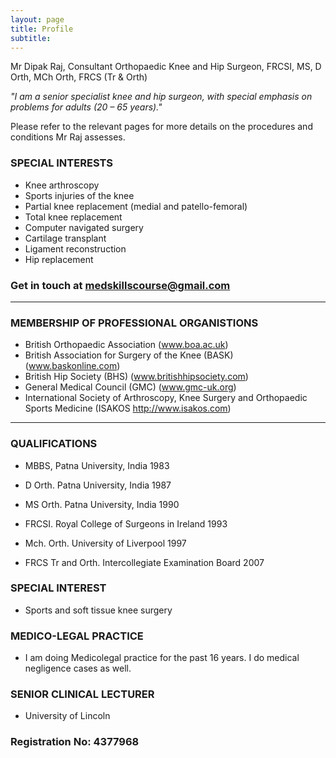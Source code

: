 ```yaml
---
layout: page
title: Profile
subtitle: 
---
```


Mr Dipak Raj, Consultant Orthopaedic Knee and Hip Surgeon, FRCSI, MS, D Orth, MCh Orth, FRCS (Tr & Orth)

_"I am a senior specialist knee and hip surgeon, with special emphasis on problems for adults (20 – 65 years)."_

Please refer to the relevant pages for more details on the procedures and conditions Mr Raj assesses.
 
### SPECIAL INTERESTS
- Knee arthroscopy
- Sports injuries of the knee
- Partial knee replacement (medial and patello-femoral)
- Total knee replacement
- Computer navigated surgery 
- Cartilage transplant
- Ligament reconstruction
- Hip replacement

### Get in touch at [medskillscourse@gmail.com](mailto:medskillscourse@gmail.com?subject=Patient%20Enquiry)

----------------------------------------

### MEMBERSHIP OF PROFESSIONAL ORGANISTIONS

- British Orthopaedic Association (www.boa.ac.uk) 
- British Association for Surgery of the Knee (BASK) (www.baskonline.com) 
- British Hip Society (BHS) (www.britishhipsociety.com) 
- General Medical Council (GMC) (www.gmc-uk.org) 
- International Society of Arthroscopy, Knee Surgery and Orthopaedic Sports Medicine (ISAKOS http://www.isakos.com)

----------------------------------------

### QUALIFICATIONS

- MBBS,  Patna University, India 1983

- D Orth. Patna University, India 1987

- MS Orth. Patna University, India 1990

- FRCSI. Royal College of Surgeons in Ireland 1993

- Mch. Orth. University of Liverpool 1997

- FRCS Tr and Orth.  Intercollegiate Examination Board 2007


### SPECIAL INTEREST

- Sports and soft tissue knee surgery


### MEDICO-LEGAL PRACTICE

- I am doing Medicolegal practice for the past 16 years. I do medical negligence cases as well.


### SENIOR CLINICAL LECTURER

- University of Lincoln

### Registration No: 4377968